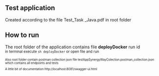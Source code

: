 
## Test application 
Сreated according to the file <a> Test_Task _Java.pdf <a/> in root folder

## How to run
The root folder of the application contains file **deployDocker**
run id
<br>
<small>in terminal execute ```sh deployDocker``` or open file and run <small/>

Also root folder contain postman collection json file <a>testAppSynergyWayColection.postman_collection.json</a> which contains all endpoints and tests <a></a>

A little bit of documentation http://localhost:8081/swagger-ui.html
